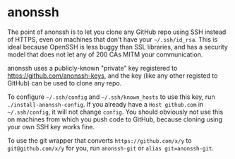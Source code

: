 anonssh
=======

The point of anonssh is to let you clone any GitHub repo using SSH instead of
HTTPS, even on machines that don't have your `~/.ssh/id_rsa`.  This is ideal
because OpenSSH is less buggy than SSL libraries, and has a security model
that does not let any of 200 CAs MITM your communication.

anonssh uses a publicly-known "private" key registered to
https://github.com/anonssh-keys, and the key (like any other registed to GitHub)
can be used to clone any repo.

To configure `~/.ssh/config` and `~/.ssh/known_hosts` to use this key, run
`./install-anonssh-config`.  If you already have a `Host github.com` in
`~/.ssh/config`, it will not change `config`.  You should obviously not
use this on machines from which you push code to GitHub, because cloning
using your own SSH key works fine.

To use the git wrapper that converts `https://github.com/x/y` to
`git@github.com/x/y` for you, run `anonssh-git` or `alias git=anonssh-git`.

